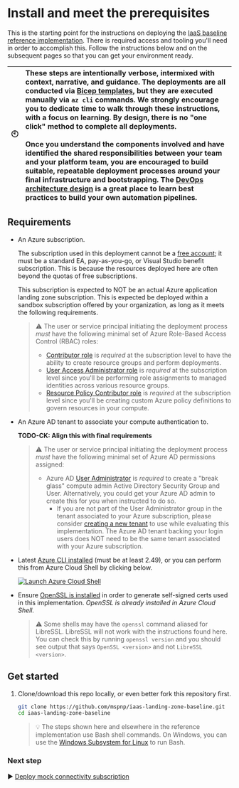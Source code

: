 # Install and meet the prerequisites

This is the starting point for the instructions on deploying the [IaaS baseline reference implementation](./README.md). There is required access and tooling you'll need in order to accomplish this. Follow the instructions below and on the subsequent pages so that you can get your environment ready.

| :clock10: | These steps are intentionally verbose, intermixed with context, narrative, and guidance. The deployments are all conducted via [Bicep templates](https://learn.microsoft.com/azure/azure-resource-manager/bicep/overview), but they are executed manually via `az cli` commands. We strongly encourage you to dedicate time to walk through these instructions, with a focus on learning. By design, there is no "one click" method to complete all deployments.<br><br>Once you understand the components involved and have identified the shared responsibilities between your team and your platform team, you are encouraged to build suitable, repeatable deployment processes around your final infrastructure and bootstrapping. The [DevOps architecture design](https://learn.microsoft.com/azure/architecture/guide/devops/devops-start-here) is a great place to learn best practices to build your own automation pipelines. |
| :-------: | :------------------------ |

## Requirements

- An Azure subscription.

   The subscription used in this deployment cannot be a [free account](https://azure.microsoft.com/free); it must be a standard EA, pay-as-you-go, or Visual Studio benefit subscription. This is because the resources deployed here are often beyond the quotas of free subscriptions.

   This subscription is expected to NOT be an actual Azure application landing zone subscription. This is expected be deployed within a sandbox subscription offered by your organization, as long as it meets the following requirements.

   > :warning: The user or service principal initiating the deployment process _must_ have the following minimal set of Azure Role-Based Access Control (RBAC) roles:
   >
   > - [Contributor role](https://learn.microsoft.com/azure/role-based-access-control/built-in-roles#contributor) is _required_ at the subscription level to have the ability to create resource groups and perform deployments.
   > - [User Access Administrator role](https://learn.microsoft.com/azure/role-based-access-control/built-in-roles#user-access-administrator) is _required_ at the subscription level since you'll be performing role assignments to managed identities across various resource groups.
   > - [Resource Policy Contributor role](https://learn.microsoft.com/azure/role-based-access-control/built-in-roles#resource-policy-contributor) is _required_ at the subscription level since you'll be creating custom Azure policy definitions to govern resources in your compute.

- An Azure AD tenant to associate your compute authentication to.

   **TODO-CK: Align this with final requirements**

   > :warning: The user or service principal initiating the deployment process _must_ have the following minimal set of Azure AD permissions assigned:
   >
   > - Azure AD [User Administrator](https://learn.microsoft.com/azure/active-directory/users-groups-roles/directory-assign-admin-roles#user-administrator-permissions) is _required_ to create a "break glass" compute admin Active Directory Security Group and User. Alternatively, you could get your Azure AD admin to create this for you when instructed to do so.
   >   - If you are not part of the User Administrator group in the tenant associated to your Azure subscription, please consider [creating a new tenant](https://learn.microsoft.com/azure/active-directory/fundamentals/active-directory-access-create-new-tenant#create-a-new-tenant-for-your-organization) to use while evaluating this implementation. The Azure AD tenant backing your login users does NOT need to be the same tenant associated with your Azure subscription.

- Latest [Azure CLI installed](https://learn.microsoft.com/cli/azure/install-azure-cli?view=azure-cli-latest) (must be at least 2.49), or you can perform this from Azure Cloud Shell by clicking below.

   [![Launch Azure Cloud Shell](https://learn.microsoft.com/azure/includes/media/cloud-shell-try-it/launchcloudshell.png)](https://shell.azure.com)

- Ensure [OpenSSL is installed](https://github.com/openssl/openssl#download) in order to generate self-signed certs used in this implementation. _OpenSSL is already installed in Azure Cloud Shell._

   > :warning: Some shells may have the `openssl` command aliased for LibreSSL. LibreSSL will not work with the instructions found here. You can check this by running `openssl version` and you should see output that says `OpenSSL <version>` and not `LibreSSL <version>`.

## Get started

1. Clone/download this repo locally, or even better fork this repository first.

   ```bash
   git clone https://github.com/mspnp/iaas-landing-zone-baseline.git
   cd iaas-landing-zone-baseline
   ```

   > :bulb: The steps shown here and elsewhere in the reference implementation use Bash shell commands. On Windows, you can use the [Windows Subsystem for Linux](https://learn.microsoft.com/windows/wsl/about) to run Bash.

### Next step

:arrow_forward: [Deploy mock connectivity subscription](./02-connectivity-subscription.md)
